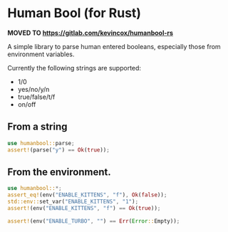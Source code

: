 # Human Bool (for Rust)

**MOVED TO https://gitlab.com/kevincox/humanbool-rs**

A simple library to parse human entered booleans, especially those from environment variables.

Currently the following strings are supported:
- 1/0
- yes/no/y/n
- true/false/t/f
- on/off

## From a string
```rust
use humanbool::parse;
assert!(parse("y") == Ok(true));
```

## From the environment.

```rust
use humanbool::*;
assert_eq!(env("ENABLE_KITTENS", "f"), Ok(false));
std::env::set_var("ENABLE_KITTENS", "1");
assert!(env("ENABLE_KITTENS", "f") == Ok(true));

assert!(env("ENABLE_TURBO", "") == Err(Error::Empty));
```
